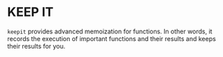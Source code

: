 # KEEP IT

`keepit` provides advanced memoization for functions.
In other words, it records the execution of important functions and their results and keeps their results for you.

